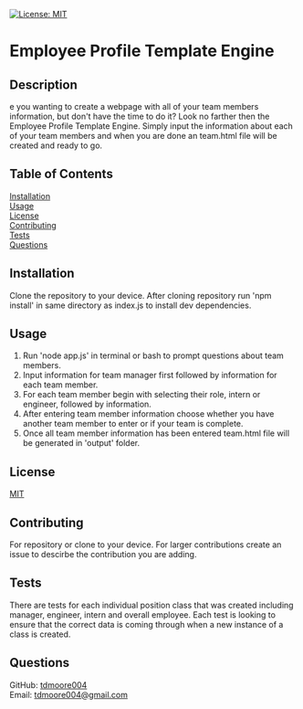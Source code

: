 [![License: MIT](https://img.shields.io/badge/License-MIT-yellow.svg)](https://choosealicense.com/licenses/mit/)
# Employee Profile Template Engine

## Description

e you wanting to create a webpage with all of your team members information, but don't have the time to do it? Look no farther then the Employee Profile Template Engine. Simply input the information about each of your team members and when you are done an team.html file will be created and ready to go.

## Table of Contents

[Installation](##installation)  
[Usage](##usage)  
[License](##license)  
[Contributing](##contributing)  
[Tests](##tests)  
[Questions](##questions)  

## Installation

Clone the repository to your device. After cloning repository run 'npm install' in same directory as index.js to install dev dependencies.

## Usage

1. Run 'node app.js' in terminal or bash to prompt questions about team members.
2. Input information for team manager first followed by information for each team member.
3. For each team member begin with selecting their role, intern or engineer, followed by information.
4. After entering team member information choose whether you have another team member to enter or if your team is complete.
5. Once all team member information has been entered team.html file will be generated in 'output' folder.

## License

[MIT](https://choosealicense.com/licenses/mit/)

## Contributing

For repository or clone to your device. For larger contributions create an issue to descirbe the contribution you are adding.

## Tests

There are tests for each individual position class that was created including manager, engineer, intern and overall employee. Each test is looking to ensure that the correct data is coming through when a new instance of a class is created.

## Questions

GitHub: [tdmoore004](https://github.com/tdmoore004)  
Email: [tdmoore004@gmail.com](mailto:tdmoore004@gmail.com)